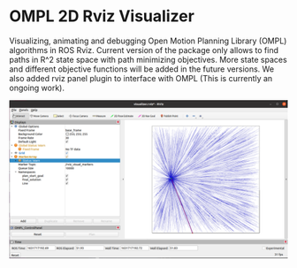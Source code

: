 # OMPL 2D Rviz Visualizer

Visualizing, animating and debugging Open Motion Planning Library (OMPL) algorithms in ROS Rviz. Current version of the package only allows to find paths in R^2 state space with path minimizing objectives. More state spaces and different objective functions will be added in the future versions. We also added rviz panel plugin to interface with OMPL (This is currently an ongoing work).

<img src="assets/img0.png"/>
